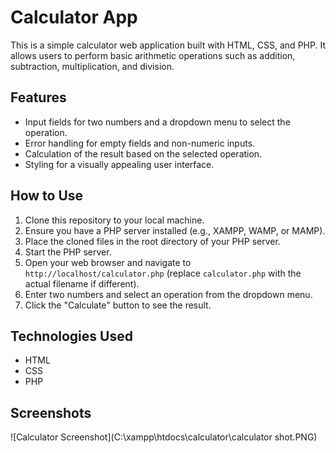 # Calculator App

This is a simple calculator web application built with HTML, CSS, and PHP. It allows users to perform basic arithmetic operations such as addition, subtraction, multiplication, and division.

## Features

- Input fields for two numbers and a dropdown menu to select the operation.
- Error handling for empty fields and non-numeric inputs.
- Calculation of the result based on the selected operation.
- Styling for a visually appealing user interface.

## How to Use

1. Clone this repository to your local machine.
2. Ensure you have a PHP server installed (e.g., XAMPP, WAMP, or MAMP).
3. Place the cloned files in the root directory of your PHP server.
4. Start the PHP server.
5. Open your web browser and navigate to `http://localhost/calculator.php` (replace `calculator.php` with the actual filename if different).
6. Enter two numbers and select an operation from the dropdown menu.
7. Click the "Calculate" button to see the result.

## Technologies Used

- HTML
- CSS
- PHP

## Screenshots

![Calculator Screenshot](C:\xampp\htdocs\calculator\calculator shot.PNG)
